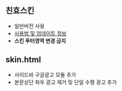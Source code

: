 ## 친효스킨
  - 일반버전 사용
  - [사용법 및 업데이트 정보](https://rgy0409.tistory.com/3119)
  - **스킨 푸터영역 변경 금지**
## skin.html
  - 사이드바 구글광고 모듈 추가
  - 본문상단 좌우 광고 제거 및 단일 수평 광고 추가
